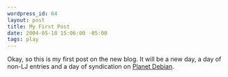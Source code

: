 ```yaml
--- 
wordpress_id: 64
layout: post
title: My First Post
date: 2004-05-18 15:06:00 -05:00
tags: play
---
```

Okay, so this is my first post on the new blog.  It will be a new day, a day of non-LJ entries and a day of syndication on <a href="http://planet.debian.net">Planet Debian</a>.
